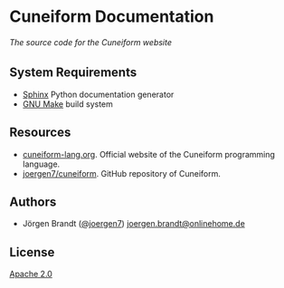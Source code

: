 # Cuneiform Documentation

###### The source code for the Cuneiform website

## System Requirements

- [Sphinx](https://www.sphinx-doc.org/en/master/) Python documentation generator
- [GNU Make](https://www.gnu.org/software/make/) build system

## Resources

- [cuneiform-lang.org](https://www.cuneiform-lang.org/). Official website of the Cuneiform programming language.
- [joergen7/cuneiform](https://github.com/joergen7/cuneiform). GitHub repository of Cuneiform.

## Authors

- Jörgen Brandt ([@joergen7](https://github.com/joergen7/)) [joergen.brandt@onlinehome.de](mailto:joergen.brandt@onlinehome.de)

## License

[Apache 2.0](https://www.apache.org/licenses/LICENSE-2.0.html)
